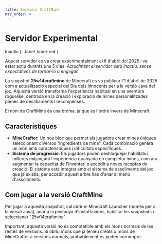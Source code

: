 ```yaml
---
title: Servidor CraftMine
nav_order: 4
---
```


# Servidor Experimental
Inactiu 
{: .label .label-red }

Aquest servidor es va crear experimentalment el 6 d'abril del 2025 i va estar actiu durants uns 5 dies. _Actualment el servidor està inactiu, sense expectatives de tornar-lo a engegar._


La snapshot **25w14craftmine** de Minecraft es va publicar l'1 d'abril de 2025 com a actualització especial del Dia dels Innocents per a la versió Java del joc. Aquesta versió transforma l'experiència habitual en una aventura roguelike, centrada en la creació i exploració de mines personalitzades plenes de desafiaments i recompenses. 

El nom de CraftMine és una broma, ja que és l'ordre invers de Minecraft

## Característiques

- **MineCrafter**: Un nou bloc que permet als jugadors crear mines úniques seleccionant diversos "ingredients de mina". Cada combinació genera un món amb característiques i dificultats específiques.
- **Sistema de progressió**: Els jugadors poden desbloquejar habilitats i millores mitjançant l'experiència guanyada en completar mines, com ara augmentar la capacitat de l'inventari o accedir a noves receptes de creació. El sistema està integrat amb el sistema de assoliments del joc que ja existia; per accedir aquest arbre has d'anar al menú d'assoliments.

## Com jugar a la versió CraftMine

Per jugar a aquesta snapshot, cal obrir el Minecraft Launcher (només per a la versió Java), anar a la pestanya d'instal·lacions, habilitar les snapshots i seleccionar "25w14craftmine". 

Important, aquesta versió no és comptatible amb els mons normals de les restes de versions. Si obriu mons que ja tenieu creats o mons de MineCrafter a versions normals, probablement es poden corrompre.